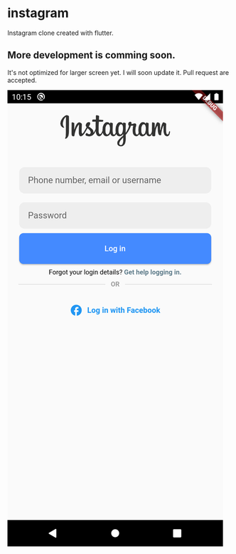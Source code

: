 # instagram

Instagram clone created with flutter.

## More development is comming soon.

It's not optimized for larger screen yet. I will soon update it. Pull request are accepted.

![Alt text](https://github.com/TutorialsAndroid/InstagramClone/blob/main/screenshots/login_screen.png?raw=true? "Login Screen")
